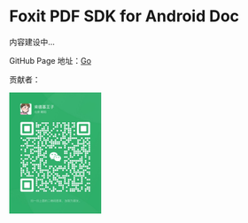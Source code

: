 # Foxit PDF SDK for Android Doc

内容建设中...

GitHub Page 地址：[Go](https://kevin-android.github.io/RDK_Example/)

贡献者：

<img decoding="async" src="wechat.png" width="33%" alt="wechat">

